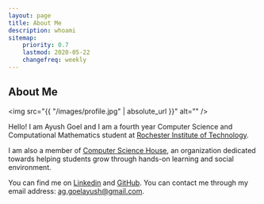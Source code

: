 ```yaml
---
layout: page
title: About Me
description: whoami
sitemap:
    priority: 0.7
    lastmod: 2020-05-22
    changefreq: weekly
---
```

## About Me

<span class="image left"><img src="{{ "/images/profile.jpg" | absolute_url }}" alt="" /></span>

Hello! I am Ayush Goel and I am a fourth year Computer Science and Computational Mathematics student at [Rochester Institute of Technology](https://www.rit.edu).

I am also a member of [Computer Science House](https://www.csh.rit.edu/), an organization dedicated towards helping students grow through hands-on learning and social environment.

You can find me on [Linkedin](https://www.linkedin.com/in/ag-ayush/) and [GitHub](https://github.com/ag-ayush). You can contact me through my email address: [ag.goelayush@gmail.com](mailto:ag.goelayush@gmail.com).
